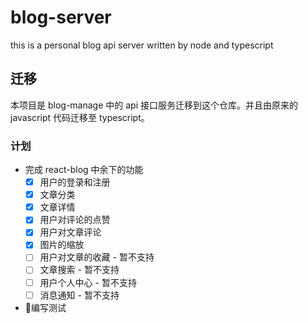 # blog-server
this is a personal blog api server written by node and typescript

## 迁移
本项目是 blog-manage 中的 api 接口服务迁移到这个仓库。并且由原来的 javascript 代码迁移至 typescript。

### 计划
* 完成 react-blog 中余下的功能
  - [x] 用户的登录和注册
  - [x] 文章分类
  - [x] 文章详情
  - [x] 用户对评论的点赞
  - [x] 用户对文章评论
  - [x] 图片的缩放
  - [ ] 用户对文章的收藏 - 暂不支持
  - [ ] 文章搜索 - 暂不支持
  - [ ] 用户个人中心 - 暂不支持
  - [ ] 消息通知 - 暂不支持

* 编写测试
